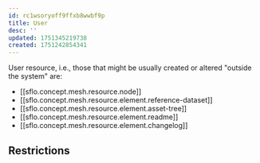 ```yaml
---
id: rc1wsoryoff9ffxb8wwbf9p
title: User
desc: ''
updated: 1751345219738
created: 1751242854341
---
```


User resource, i.e., those that might be usually created or altered "outside the system" are:

- [[sflo.concept.mesh.resource.node]]
- [[sflo.concept.mesh.resource.element.reference-dataset]]
- [[sflo.concept.mesh.resource.element.asset-tree]]
- [[sflo.concept.mesh.resource.element.readme]]
- [[sflo.concept.mesh.resource.element.changelog]]

## Restrictions

